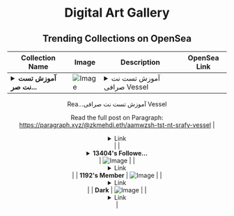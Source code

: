 <div align="center">

# Digital Art Gallery

## Trending Collections on OpenSea

| Collection Name                       | Image                                                                                     | Description                       | OpenSea Link                                                                                          |
|---------------------------------------|-------------------------------------------------------------------------------------------|-----------------------------------|--------------------------------------------------------------------------------------------------------|
| **<details><summary>آموزش تست نت صر...</summary>آموزش تست نت صرافی Vessel</details>** | ![Image](https://i.seadn.io/s/raw/files/b80b28896b3467855a19f9ab436946de.jpg?w=500&auto=format?w=200&auto=format) | <details><summary>آموزش تست نت صرافی Vessel

Rea...</summary>آموزش تست نت صرافی Vessel

Read the full post on Paragraph: https://paragraph.xyz/@zkmehdi.eth/aamwzsh-tst-nt-srafy-vessel</details> | <details><summary>Link</summary>[آموزش تست نت صرافی Vessel](https://opensea.io/collection/amwzsh-tst-nt-srfy-vessel-1)</details> |
| **<details><summary>13404's Followe...</summary>13404's Follower</details>** | ![Image](https://i.seadn.io/s/raw/files/19f9f090920392cc3650cbdf4361755b.png?w=500&auto=format?w=200&auto=format) |  | <details><summary>Link</summary>[13404's Follower](https://opensea.io/collection/13404-s-follower)</details> |
| **1192's Member** | ![Image](https://i.seadn.io/s/raw/files/34916265a4cbe104c8cbceba492b3f99.png?w=500&auto=format?w=200&auto=format) |  | <details><summary>Link</summary>[1192's Member](https://opensea.io/collection/1192-s-member)</details> |
| **Dark** | ![Image](https://i.seadn.io/s/raw/files/6aa8f2adc94f141164e8bafe062bb10d.jpg?w=500&auto=format?w=200&auto=format) |  | <details><summary>Link</summary>[Dark](https://opensea.io/collection/dark-240)</details> |

</div>